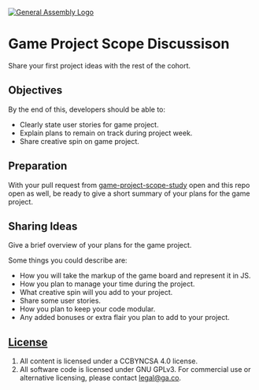 [![General Assembly Logo](https://camo.githubusercontent.com/1a91b05b8f4d44b5bbfb83abac2b0996d8e26c92/687474703a2f2f692e696d6775722e636f6d2f6b6538555354712e706e67)](https://generalassemb.ly/education/web-development-immersive)

# Game Project Scope Discussison

Share your first project ideas with the rest of the cohort.

## Objectives

By the end of this, developers should be able to:

- Clearly state user stories for game project.
- Explain plans to remain on track during project week.
- Share creative spin on game project.

## Preparation

With your pull request from [game-project-scope-study](https://git.generalassemb.ly/ga-wdi-boston/game-project-scope-study) open and this repo open as well, be ready to give a
short summary of your plans for the game project.

## Sharing Ideas

Give a brief overview of your plans for the game project.

Some things you could describe are:

- How you will take the markup of the game board and represent it in JS.
- How you plan to manage your time during the project.
- What creative spin will you add to your project.
- Share some user stories.
- How you plan to keep your code modular.
- Any added bonuses or extra flair you plan to add to your project.

## [License](LICENSE)

1. All content is licensed under a CC­BY­NC­SA 4.0 license.
1. All software code is licensed under GNU GPLv3. For commercial use or
    alternative licensing, please contact legal@ga.co.
